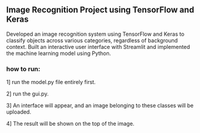 ## Image Recognition Project using TensorFlow and Keras ##

Developed an image recognition system using TensorFlow and Keras to classify objects across various categories, regardless of background context. Built an interactive user interface with Streamlit and implemented the machine learning model using Python.

### how to run:
1] run the model.py file entirely first.

2] run the gui.py.

3] An interface will appear, and an image belonging to these classes will be uploaded.

4] The result will be shown on the top of the image.





